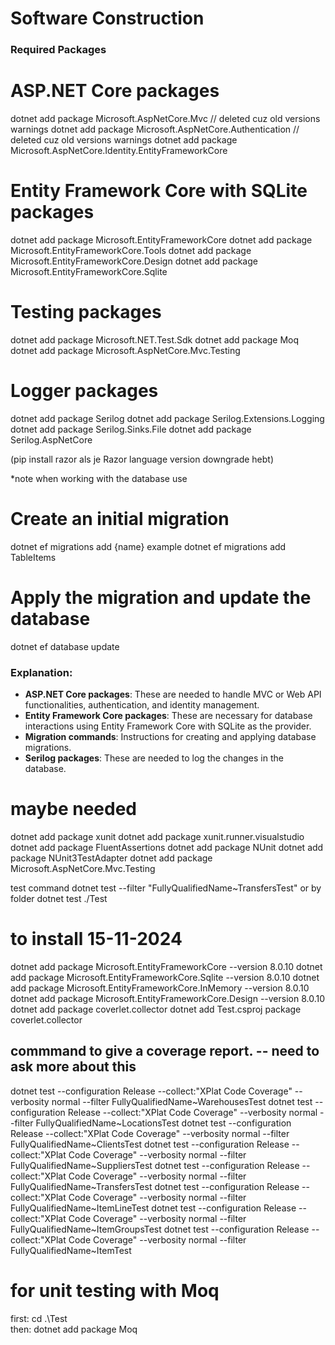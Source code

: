 # Software Construction

### Required Packages 
# ASP.NET Core packages
dotnet add package Microsoft.AspNetCore.Mvc // deleted cuz old versions warnings
dotnet add package Microsoft.AspNetCore.Authentication // deleted cuz old versions warnings
dotnet add package Microsoft.AspNetCore.Identity.EntityFrameworkCore

# Entity Framework Core with SQLite packages
dotnet add package Microsoft.EntityFrameworkCore
dotnet add package Microsoft.EntityFrameworkCore.Tools
dotnet add package Microsoft.EntityFrameworkCore.Design
dotnet add package Microsoft.EntityFrameworkCore.Sqlite

# Testing packages
dotnet add package Microsoft.NET.Test.Sdk
dotnet add package Moq
dotnet add package Microsoft.AspNetCore.Mvc.Testing

# Logger packages
dotnet add package Serilog
dotnet add package Serilog.Extensions.Logging
dotnet add package Serilog.Sinks.File
dotnet add package Serilog.AspNetCore

(pip install razor als je Razor language version downgrade hebt) 

*note 
when working with the database use 
# Create an initial migration
dotnet ef migrations add {name}
example dotnet ef migrations add TableItems

# Apply the migration and update the database
dotnet ef database update



### Explanation:
- **ASP.NET Core packages**: These are needed to handle MVC or Web API functionalities, authentication, and identity management.
- **Entity Framework Core packages**: These are necessary for database interactions using Entity Framework Core with SQLite as the provider.
- **Migration commands**: Instructions for creating and applying database migrations.
- **Serilog packages**: These are needed to log the changes in the database.

# maybe needed
dotnet add package xunit
dotnet add package xunit.runner.visualstudio
dotnet add package FluentAssertions
dotnet add package NUnit
dotnet add package NUnit3TestAdapter
dotnet add package Microsoft.AspNetCore.Mvc.Testing

test command 
dotnet test --filter "FullyQualifiedName~TransfersTest"
or by folder
dotnet test ./Test

# to install 15-11-2024
dotnet add package Microsoft.EntityFrameworkCore --version 8.0.10
dotnet add package Microsoft.EntityFrameworkCore.Sqlite --version 8.0.10
dotnet add package Microsoft.EntityFrameworkCore.InMemory --version 8.0.10
dotnet add package Microsoft.EntityFrameworkCore.Design --version 8.0.10
dotnet add package coverlet.collector
dotnet add Test.csproj package coverlet.collector

## commmand to give a coverage report. -- need to ask more about this 
dotnet test --configuration Release --collect:"XPlat Code Coverage" --verbosity normal --filter FullyQualifiedName~WarehousesTest
dotnet test --configuration Release --collect:"XPlat Code Coverage" --verbosity normal --filter FullyQualifiedName~LocationsTest
dotnet test --configuration Release --collect:"XPlat Code Coverage" --verbosity normal --filter FullyQualifiedName~ClientsTest
dotnet test --configuration Release --collect:"XPlat Code Coverage" --verbosity normal --filter FullyQualifiedName~SuppliersTest
dotnet test --configuration Release --collect:"XPlat Code Coverage" --verbosity normal --filter FullyQualifiedName~TransfersTest
dotnet test --configuration Release --collect:"XPlat Code Coverage" --verbosity normal --filter FullyQualifiedName~ItemLineTest
dotnet test --configuration Release --collect:"XPlat Code Coverage" --verbosity normal --filter FullyQualifiedName~ItemGroupsTest
dotnet test --configuration Release --collect:"XPlat Code Coverage" --verbosity normal --filter FullyQualifiedName~ItemTest

# for unit testing with Moq
first: cd .\Test\
then: dotnet add package Moq
